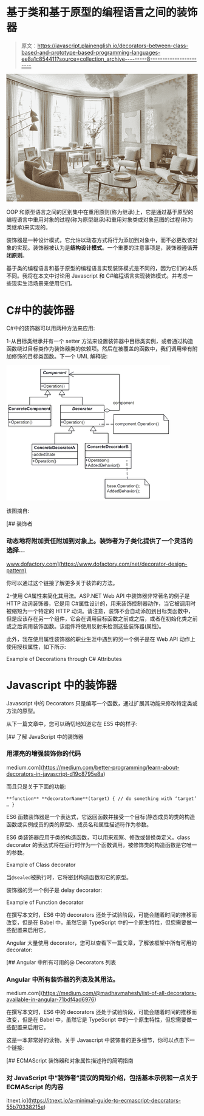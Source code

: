 # 基于类和基于原型的编程语言之间的装饰器

> 原文：<https://javascript.plainenglish.io/decorators-between-class-based-and-prototype-based-programming-languages-ee8a1c854411?source=collection_archive---------8----------------------->

![](img/06c49226e173aabc7d7f488390aee37d.png)

OOP 和原型语言之间的区别集中在重用原则(称为继承)上，它是通过基于原型的编程语言中重用对象的过程(称为原型继承)和重用对象类或对象蓝图的过程(称为类继承)来实现的。

装饰器是一种设计模式，它允许以动态方式将行为添加到对象中，而不必更改该对象的实现。装饰器被认为是**结构设计模式**。一个重要的注意事项是，装饰器遵循**开闭原则**。

基于类的编程语言和基于原型的编程语言实现装饰模式是不同的，因为它们的本质不同。我将在本文中讨论用 Javascript 和 C#编程语言实现装饰模式。并考虑一些现实生活场景来使用它们。

# C#中的装饰器

C#中的装饰器可以用两种方法来应用:

1-从目标类继承并有一个 setter 方法来设置装饰器中目标类实例，或者通过构造函数绕过目标类作为装饰器类的依赖项。然后在被覆盖的函数中，我们调用带有附加修饰的目标类函数。下一个 UML 解释说:

![](img/94d0b5c3ff1aa506a6ef00e95573794e.png)

该图摘自:

[](https://www.dofactory.com/net/decorator-design-pattern) [## 装饰者

### 动态地将附加责任附加到对象上。装饰者为子类化提供了一个灵活的选择…

www.dofactory.com](https://www.dofactory.com/net/decorator-design-pattern) 

你可以通过这个链接了解更多关于装饰的方法。

2-使用 C#属性来简化其用法。ASP.NET Web API 中装饰器非常著名的例子是 HTTP 动词装饰器，它是用 C#属性设计的，用来装饰控制器动作，当它被调用时被缩短为一个特定的 HTTP 动词。请注意，装饰不会自动添加到目标类函数中，但是应该存在另一个组件，它会在调用目标函数之前或之后，或者在初始化类之前或之后调用装饰函数。该组件将使用反射来检测这些装饰器(属性)。

此外，我在使用属性装饰器的职业生涯中遇到的另一个例子是在 Web API 动作上使用授权属性，如下所示:

Example of Decorations through C# Attributes

# Javascript 中的装饰器

Javascript 中的 Decorators 只是编写一个函数，通过扩展其功能来修改特定类或方法的原型。

从下一篇文章中，您可以确切地知道它在 ES5 中的样子:

[](https://medium.com/better-programming/learn-about-decorators-in-javascript-d19c8795e8a) [## 了解 JavaScript 中的装饰器

### 用漂亮的增强装饰你的代码

medium.com](https://medium.com/better-programming/learn-about-decorators-in-javascript-d19c8795e8a) 

而且只是关于下面的功能:

```
**function** **decoratorName**(target) { // do something with ‘target’ … }
```

ES6 函数装饰器是一个表达式，它返回函数并接受一个目标(静态成员的类的构造函数或实例成员的类的原型)、成员名和属性描述符作为参数。

ES6 类装饰器应用于类的构造函数，可以用来观察、修改或替换类定义。class decorator 的表达式将在运行时作为一个函数调用，被修饰类的构造函数是它唯一的参数。

Example of Class decorator

当`@sealed`被执行时，它将密封构造函数和它的原型。

装饰器的另一个例子是 delay decorator:

Example of Function decorator

在撰写本文时，ES6 中的 decorators 还处于试验阶段，可能会随着时间的推移而改变，但是在 Babel 中，虽然它是 TypeScript 中的一个原生特性，但您需要做一些配置来启用它。

Angular 大量使用 decorator，您可以查看下一篇文章，了解该框架中所有可用的 decorator:

[](https://medium.com/@madhavmahesh/list-of-all-decorators-available-in-angular-71bdf4ad6976) [## Angular 中所有可用的@ Decorators 列表

### Angular 中所有装饰器的列表及其用法。

medium.com](https://medium.com/@madhavmahesh/list-of-all-decorators-available-in-angular-71bdf4ad6976) 

在撰写本文时，ES6 中的 decorators 还处于试验阶段，可能会随着时间的推移而改变，但是在 Babel 中，虽然它是 TypeScript 中的一个原生特性，但您需要做一些配置来启用它。

这是一本非常好的读物，关于 Javascript 中装饰者的更多细节，你可以点击下一个链接:

[](https://itnext.io/a-minimal-guide-to-ecmascript-decorators-55b70338215e) [## ECMAScript 装饰器和对象属性描述符的简明指南

### 对 JavaScript 中“装饰者”提议的简短介绍，包括基本示例和一点关于 ECMAScript 的内容

itnext.io](https://itnext.io/a-minimal-guide-to-ecmascript-decorators-55b70338215e)